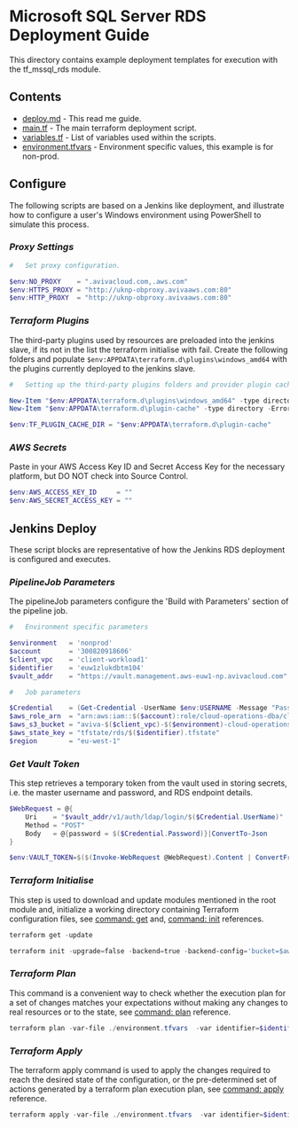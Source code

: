 Microsoft SQL Server RDS Deployment Guide
=========================================

This directory contains example deployment templates for execution with the tf_mssql_rds module.

Contents
--------

* [deploy.md](https://stash.aviva.co.uk/projects/UKDB/repos/tfmodules/browse/rds/mssql/examples/deploy.md) - This read me guide.
* [main.tf](https://stash.aviva.co.uk/projects/UKDB/repos/tfmodules/browse/rds/mssql/examples/main.tf) - The main terraform deployment script.
* [variables.tf](https://stash.aviva.co.uk/projects/UKDB/repos/tfmodules/browse/rds/mssql/examples/variables.tf) - List of variables used within the scripts.
* [environment.tfvars](https://stash.aviva.co.uk/projects/UKDB/repos/tfmodules/browse/rds/mssql/examples/environment.tfvars) - Environment specific  values, this example is for non-prod.

Configure 
---------
The following scripts are based on a Jenkins like deployment, and illustrate how to configure a user's Windows environment using PowerShell to simulate this process.

### *Proxy Settings*

```powershell
#   Set proxy configuration.

$env:NO_PROXY    = ".avivacloud.com,.aws.com"
$env:HTTPS_PROXY = "http://uknp-obproxy.avivaaws.com:80"
$env:HTTP_PROXY  = "http://uknp-obproxy.avivaaws.com:80"
```

### *Terraform Plugins*
The third-party plugins used by resources are preloaded into the jenkins slave, if its not in the list the terraform initialise with fail.  Create the following folders and populate `$env:APPDATA\terraform.d\plugins\windows_amd64` with the plugins currently deployed to the jenkins slave.
 
```powershell
#   Setting up the third-party plugins folders and provider plugin cache

New-Item "$env:APPDATA\terraform.d\plugins\windows_amd64" -type directory -ErrorAction SilentlyContinue
New-Item "$env:APPDATA\terraform.d\plugin-cache" -type directory -ErrorAction SilentlyContinue

$env:TF_PLUGIN_CACHE_DIR = "$env:APPDATA\terraform.d\plugin-cache"
```

### *AWS Secrets*
Paste in your AWS Access Key ID and Secret Access Key for the necessary platform, but DO NOT check into Source Control.

```powershell
$env:AWS_ACCESS_KEY_ID     = ""
$env:AWS_SECRET_ACCESS_KEY = ""
```

Jenkins Deploy
--------------
These script blocks are representative of how the Jenkins RDS deployment is configured and executes.

### *PipelineJob Parameters*
The pipelineJob parameters configure the 'Build with Parameters' section of the pipeline job.

```powershell
#   Environment specific parameters

$environment   = 'nonprod' 
$account       = '300820918606'
$client_vpc    = 'client-workload1'
$identifier    = 'euw1zlukdbtm104'
$vault_addr    = "https://vault.management.aws-euw1-np.avivacloud.com"

#   Job parameters

$Credential    = (Get-Credential -UserName $env:USERNAME -Message "Password?").GetNetworkCredential()
$aws_role_arn  = "arn:aws:iam::$($account):role/cloud-operations-dba/cloud-operations-dba-deployer"
$aws_s3_bucket = "aviva-$($client_vpc)-$($environment)-cloud-operations-dba"
$aws_state_key = "tfstate/rds/$($identifier).tfstate"
$region        = "eu-west-1"
```

### *Get Vault Token*
This step retrieves a temporary token from the vault used in storing secrets, i.e. the master username and password, and RDS endpoint details.

```powershell
$WebRequest = @{
    Uri    = "$vault_addr/v1/auth/ldap/login/$($Credential.UserName)"
    Method = "POST"
    Body   = @{password = $($Credential.Password)}|ConvertTo-Json
}

$env:VAULT_TOKEN=$($(Invoke-WebRequest @WebRequest).Content | ConvertFrom-Json).auth.client_token
```

### *Terraform Initialise*
This step is used to download and update modules mentioned in the root module and, initialize a working directory containing Terraform configuration files, see [command: get](https://www.terraform.io/docs/commands/get.html) and, [command: init](https://www.terraform.io/docs/commands/init.html) references. 

```powershell
terraform get -update

terraform init -upgrade=false -backend=true -backend-config='bucket=$aws_s3_bucket' -backend-config='key=$aws_state_key' -backend-config='role_arn=$aws_role_arn' -backend-config='region=$region'
```

### *Terraform Plan*
This command is a convenient way to check whether the execution plan for a set of changes matches your expectations without making any changes to real resources or to the state, see [command: plan](https://www.terraform.io/docs/commands/plan.html) reference.

```powershell
terraform plan -var-file ./environment.tfvars  -var identifier=$identifier
```

### *Terraform Apply*
The terraform apply command is used to apply the changes required to reach the desired state of the configuration, or the pre-determined set of actions generated by a terraform plan execution plan, see [command: apply](https://www.terraform.io/docs/commands/apply.html) reference.

```powershell
terraform apply -var-file ./environment.tfvars  -var identifier=$identifier
```
